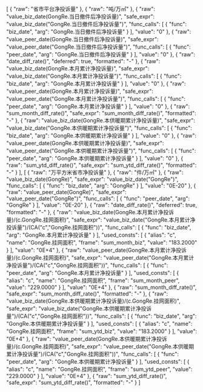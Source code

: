  [
    {
      "raw": "省市平台净投诉量"
    },
    {
      "raw": "吨/万㎡"
    },
    {
      "raw": "value_biz_date(GongRe.当日撤件后净投诉量)",
      "safe_expr": "value_biz_date(\"GongRe.当日撤件后净投诉量\")",
      "func_calls": [
        {
          "func": "biz_date",
          "arg": "GongRe.当日撤件后净投诉量"
        }
      ],
      "value": "0"
    },
    {
      "raw": "value_peer_date(GongRe.当日撤件后净投诉量)",
      "safe_expr": "value_peer_date(\"GongRe.当日撤件后净投诉量\")",
      "func_calls": [
        {
          "func": "peer_date",
          "arg": "GongRe.当日撤件后净投诉量"
        }
      ],
      "value": "0"
    },
    {
      "raw": "date_diff_rate()",
      "deferred": true,
      "formatted": "-"
    },
    {
      "raw": "value_biz_date(GongRe.本月累计净投诉量)",
      "safe_expr": "value_biz_date(\"GongRe.本月累计净投诉量\")",
      "func_calls": [
        {
          "func": "biz_date",
          "arg": "GongRe.本月累计净投诉量"
        }
      ],
      "value": "0"
    },
    {
      "raw": "value_peer_date(GongRe.本月累计净投诉量)",
      "safe_expr": "value_peer_date(\"GongRe.本月累计净投诉量\")",
      "func_calls": [
        {
          "func": "peer_date",
          "arg": "GongRe.本月累计净投诉量"
        }
      ],
      "value": "0"
    },
    {
      "raw": "sum_month_diff_rate()",
      "safe_expr": "sum_month_diff_rate()",
      "formatted": "-"
    },
    {
      "raw": "value_biz_date(GongRe.本供暖期累计净投诉量)",
      "safe_expr": "value_biz_date(\"GongRe.本供暖期累计净投诉量\")",
      "func_calls": [
        {
          "func": "biz_date",
          "arg": "GongRe.本供暖期累计净投诉量"
        }
      ],
      "value": "0"
    },
    {
      "raw": "value_peer_date(GongRe.本供暖期累计净投诉量)",
      "safe_expr": "value_peer_date(\"GongRe.本供暖期累计净投诉量\")",
      "func_calls": [
        {
          "func": "peer_date",
          "arg": "GongRe.本供暖期累计净投诉量"
        }
      ],
      "value": "0"
    },
    {
      "raw": "sum_ytd_diff_rate()",
      "safe_expr": "sum_ytd_diff_rate()",
      "formatted": "-"
    }
  ],
  [
    {
      "raw": "万平方米省市净投诉量"
    },
    {
      "raw": "件/万㎡"
    },
    {
      "raw": "value_biz_date(GongRe)",
      "safe_expr": "value_biz_date(\"GongRe\")",
      "func_calls": [
        {
          "func": "biz_date",
          "arg": "GongRe"
        }
      ],
      "value": "0E-20"
    },
    {
      "raw": "value_peer_date(GongRe)",
      "safe_expr": "value_peer_date(\"GongRe\")",
      "func_calls": [
        {
          "func": "peer_date",
          "arg": "GongRe"
        }
      ],
      "value": "0E-20"
    },
    {
      "raw": "date_diff_rate()",
      "deferred": true,
      "formatted": "-"
    },
    {
      "raw": "value_biz_date(GongRe.本月累计净投诉量)/(c.GongRe.挂网面积)",
      "safe_expr": "value_biz_date(\"GongRe.本月累计净投诉量\")/(CA(\"c\",\"GongRe.挂网面积\"))",
      "func_calls": [
        {
          "func": "biz_date",
          "arg": "GongRe.本月累计净投诉量"
        }
      ],
      "used_consts": [
        {
          "alias": "c",
          "name": "GongRe.挂网面积",
          "frame": "sum_month_biz",
          "value": "183.2000"
        }
      ],
      "value": "0E+4"
    },
    {
      "raw": "value_peer_date(GongRe.本月累计净投诉量)/(c.GongRe.挂网面积)",
      "safe_expr": "value_peer_date(\"GongRe.本月累计净投诉量\")/(CA(\"c\",\"GongRe.挂网面积\"))",
      "func_calls": [
        {
          "func": "peer_date",
          "arg": "GongRe.本月累计净投诉量"
        }
      ],
      "used_consts": [
        {
          "alias": "c",
          "name": "GongRe.挂网面积",
          "frame": "sum_month_peer",
          "value": "229.0000"
        }
      ],
      "value": "0E+4"
    },
    {
      "raw": "sum_month_diff_rate()",
      "safe_expr": "sum_month_diff_rate()",
      "formatted": "-"
    },
    {
      "raw": "value_biz_date(GongRe.本供暖期累计净投诉量)/(c.GongRe.挂网面积)",
      "safe_expr": "value_biz_date(\"GongRe.本供暖期累计净投诉量\")/(CA(\"c\",\"GongRe.挂网面积\"))",
      "func_calls": [
        {
          "func": "biz_date",
          "arg": "GongRe.本供暖期累计净投诉量"
        }
      ],
      "used_consts": [
        {
          "alias": "c",
          "name": "GongRe.挂网面积",
          "frame": "sum_ytd_biz",
          "value": "183.2000"
        }
      ],
      "value": "0E+4"
    },
    {
      "raw": "value_peer_date(GongRe.本供暖期累计净投诉量)/(c.GongRe.挂网面积)",
      "safe_expr": "value_peer_date(\"GongRe.本供暖期累计净投诉量\")/(CA(\"c\",\"GongRe.挂网面积\"))",
      "func_calls": [
        {
          "func": "peer_date",
          "arg": "GongRe.本供暖期累计净投诉量"
        }
      ],
      "used_consts": [
        {
          "alias": "c",
          "name": "GongRe.挂网面积",
          "frame": "sum_ytd_peer",
          "value": "229.0000"
        }
      ],
      "value": "0E+4"
    },
    {
      "raw": "sum_ytd_diff_rate()",
      "safe_expr": "sum_ytd_diff_rate()",
      "formatted": "-"
    }
  ]